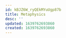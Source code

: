 ```yaml
---
id: kBJZ6W_ryQEkMYuUgp87b
title: Metaphysics
desc: ''
updated: 1639762693860
created: 1639762693860
---
```


